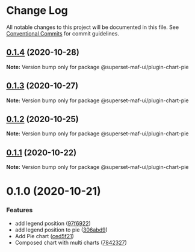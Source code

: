 # Change Log

All notable changes to this project will be documented in this file.
See [Conventional Commits](https://conventionalcommits.org) for commit guidelines.

## [0.1.4](https://gitlab.com/nielsen-media/maf/superset/superset-maf-ui/compare/@superset-maf-ui/plugin-chart-pie@0.1.3...@superset-maf-ui/plugin-chart-pie@0.1.4) (2020-10-28)

**Note:** Version bump only for package @superset-maf-ui/plugin-chart-pie





## [0.1.3](https://gitlab.com/nielsen-media/maf/superset/superset-maf-ui/compare/@superset-maf-ui/plugin-chart-pie@0.1.2...@superset-maf-ui/plugin-chart-pie@0.1.3) (2020-10-27)

**Note:** Version bump only for package @superset-maf-ui/plugin-chart-pie





## [0.1.2](https://gitlab.com/nielsen-media/maf/superset/superset-maf-ui/compare/@superset-maf-ui/plugin-chart-pie@0.1.1...@superset-maf-ui/plugin-chart-pie@0.1.2) (2020-10-25)

**Note:** Version bump only for package @superset-maf-ui/plugin-chart-pie





## [0.1.1](https://gitlab.com/nielsen-media/maf/superset/superset-maf-ui/compare/@superset-maf-ui/plugin-chart-pie@0.1.0...@superset-maf-ui/plugin-chart-pie@0.1.1) (2020-10-22)

**Note:** Version bump only for package @superset-maf-ui/plugin-chart-pie





# 0.1.0 (2020-10-21)


### Features

* add legend position ([97f6922](https://github.com/apache-superset/superset-ui/commit/97f692268c91754ca3f49d1d25c5b3ae298f7670))
* add legend position to pie ([306abd9](https://github.com/apache-superset/superset-ui/commit/306abd91596c3eb6eb4e692d7d0a99b93f6e6548))
* Add Pie chart ([ced5f21](https://github.com/apache-superset/superset-ui/commit/ced5f2185ddfec2003d0b88b42c075beea0f0cb2))
* Composed chart with multi charts ([7842327](https://github.com/apache-superset/superset-ui/commit/784232758f4109e484f3052b45445f16c470d53a))
